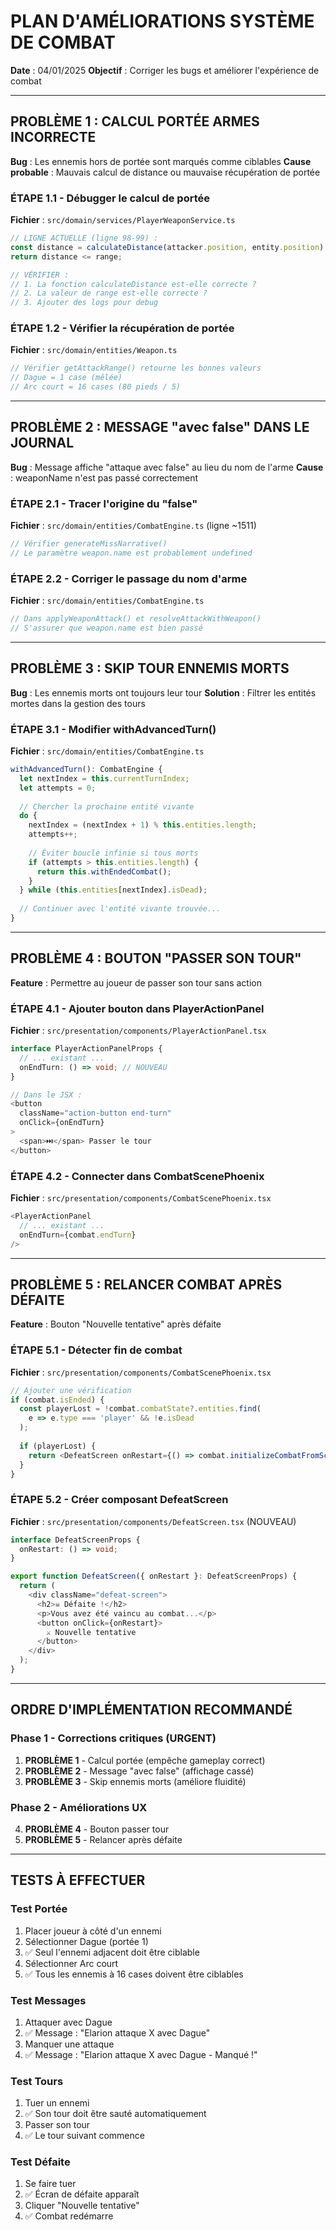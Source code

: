 # PLAN D'AMÉLIORATIONS SYSTÈME DE COMBAT
**Date** : 04/01/2025
**Objectif** : Corriger les bugs et améliorer l'expérience de combat

---

## PROBLÈME 1 : CALCUL PORTÉE ARMES INCORRECTE
**Bug** : Les ennemis hors de portée sont marqués comme ciblables
**Cause probable** : Mauvais calcul de distance ou mauvaise récupération de portée

### ÉTAPE 1.1 - Débugger le calcul de portée
**Fichier** : `src/domain/services/PlayerWeaponService.ts`
```typescript
// LIGNE ACTUELLE (ligne 98-99) :
const distance = calculateDistance(attacker.position, entity.position);
return distance <= range;

// VÉRIFIER :
// 1. La fonction calculateDistance est-elle correcte ?
// 2. La valeur de range est-elle correcte ?
// 3. Ajouter des logs pour debug
```

### ÉTAPE 1.2 - Vérifier la récupération de portée
**Fichier** : `src/domain/entities/Weapon.ts`
```typescript
// Vérifier getAttackRange() retourne les bonnes valeurs
// Dague = 1 case (mêlée)
// Arc court = 16 cases (80 pieds / 5)
```

---

## PROBLÈME 2 : MESSAGE "avec false" DANS LE JOURNAL
**Bug** : Message affiche "attaque avec false" au lieu du nom de l'arme
**Cause** : weaponName n'est pas passé correctement

### ÉTAPE 2.1 - Tracer l'origine du "false"
**Fichier** : `src/domain/entities/CombatEngine.ts` (ligne ~1511)
```typescript
// Vérifier generateMissNarrative()
// Le paramètre weapon.name est probablement undefined
```

### ÉTAPE 2.2 - Corriger le passage du nom d'arme
**Fichier** : `src/domain/entities/CombatEngine.ts`
```typescript
// Dans applyWeaponAttack() et resolveAttackWithWeapon()
// S'assurer que weapon.name est bien passé
```

---

## PROBLÈME 3 : SKIP TOUR ENNEMIS MORTS
**Bug** : Les ennemis morts ont toujours leur tour
**Solution** : Filtrer les entités mortes dans la gestion des tours

### ÉTAPE 3.1 - Modifier withAdvancedTurn()
**Fichier** : `src/domain/entities/CombatEngine.ts`
```typescript
withAdvancedTurn(): CombatEngine {
  let nextIndex = this.currentTurnIndex;
  let attempts = 0;
  
  // Chercher la prochaine entité vivante
  do {
    nextIndex = (nextIndex + 1) % this.entities.length;
    attempts++;
    
    // Éviter boucle infinie si tous morts
    if (attempts > this.entities.length) {
      return this.withEndedCombat();
    }
  } while (this.entities[nextIndex].isDead);
  
  // Continuer avec l'entité vivante trouvée...
}
```

---

## PROBLÈME 4 : BOUTON "PASSER SON TOUR"
**Feature** : Permettre au joueur de passer son tour sans action

### ÉTAPE 4.1 - Ajouter bouton dans PlayerActionPanel
**Fichier** : `src/presentation/components/PlayerActionPanel.tsx`
```typescript
interface PlayerActionPanelProps {
  // ... existant ...
  onEndTurn: () => void; // NOUVEAU
}

// Dans le JSX :
<button 
  className="action-button end-turn"
  onClick={onEndTurn}
>
  <span>⏭️</span> Passer le tour
</button>
```

### ÉTAPE 4.2 - Connecter dans CombatScenePhoenix
**Fichier** : `src/presentation/components/CombatScenePhoenix.tsx`
```typescript
<PlayerActionPanel
  // ... existant ...
  onEndTurn={combat.endTurn}
/>
```

---

## PROBLÈME 5 : RELANCER COMBAT APRÈS DÉFAITE
**Feature** : Bouton "Nouvelle tentative" après défaite

### ÉTAPE 5.1 - Détecter fin de combat
**Fichier** : `src/presentation/components/CombatScenePhoenix.tsx`
```typescript
// Ajouter une vérification
if (combat.isEnded) {
  const playerLost = !combat.combatState?.entities.find(
    e => e.type === 'player' && !e.isDead
  );
  
  if (playerLost) {
    return <DefeatScreen onRestart={() => combat.initializeCombatFromScene('forest_ambush')} />;
  }
}
```

### ÉTAPE 5.2 - Créer composant DefeatScreen
**Fichier** : `src/presentation/components/DefeatScreen.tsx` (NOUVEAU)
```typescript
interface DefeatScreenProps {
  onRestart: () => void;
}

export function DefeatScreen({ onRestart }: DefeatScreenProps) {
  return (
    <div className="defeat-screen">
      <h2>☠️ Défaite !</h2>
      <p>Vous avez été vaincu au combat...</p>
      <button onClick={onRestart}>
        ⚔️ Nouvelle tentative
      </button>
    </div>
  );
}
```

---

## ORDRE D'IMPLÉMENTATION RECOMMANDÉ

### Phase 1 - Corrections critiques (URGENT)
1. **PROBLÈME 1** - Calcul portée (empêche gameplay correct)
2. **PROBLÈME 2** - Message "avec false" (affichage cassé)
3. **PROBLÈME 3** - Skip ennemis morts (améliore fluidité)

### Phase 2 - Améliorations UX
4. **PROBLÈME 4** - Bouton passer tour
5. **PROBLÈME 5** - Relancer après défaite

---

## TESTS À EFFECTUER

### Test Portée
1. Placer joueur à côté d'un ennemi
2. Sélectionner Dague (portée 1)
3. ✅ Seul l'ennemi adjacent doit être ciblable
4. Sélectionner Arc court
5. ✅ Tous les ennemis à 16 cases doivent être ciblables

### Test Messages
1. Attaquer avec Dague
2. ✅ Message : "Elarion attaque X avec Dague"
3. Manquer une attaque
4. ✅ Message : "Elarion attaque X avec Dague - Manqué !"

### Test Tours
1. Tuer un ennemi
2. ✅ Son tour doit être sauté automatiquement
3. Passer son tour
4. ✅ Le tour suivant commence

### Test Défaite
1. Se faire tuer
2. ✅ Écran de défaite apparaît
3. Cliquer "Nouvelle tentative"
4. ✅ Combat redémarre